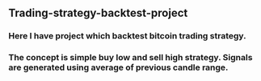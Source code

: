 ## Trading-strategy-backtest-project
### Here I have project which backtest bitcoin trading strategy.
### The concept is simple buy low and sell high strategy. Signals are generated using average of previous candle range.  
